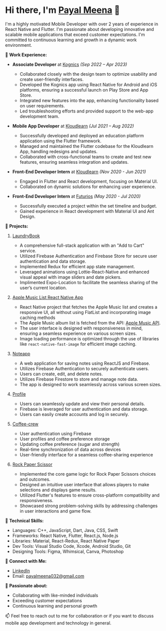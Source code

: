 # Hi there, I'm [Payal Meena](https://www.linkedin.com/in/payal-meena-53b164132/) 👋

I'm a highly motivated Mobile Developer with over 2 years of experience in React Native and Flutter. I'm passionate about developing innovative and scalable mobile applications that exceed customer expectations. I'm committed to continuous learning and growth in a dynamic work environment.

🔭 **Work Experience:**
- **Associate Developer** at [Kognics](https://www.kognics.com/) _(Sep 2022 – Apr 2023)_
  - Collaborated closely with the design team to optimize usability and create user-friendly interfaces.
  - Developed the Kognics app using React Native for Android and iOS platforms, ensuring a successful launch on Play Store and App Store.
  - Integrated new features into the app, enhancing functionality based on user requirements.
  - Led troubleshooting efforts and provided support to the web-app development team.
  
- **Mobile App Developer** at [Kloudlearn](https://www.kloudlearn.com/) _(Jul 2021 – Aug 2022)_
  - Successfully developed and deployed an education platform application using the Flutter framework.
  - Managed and maintained the Flutter codebase for the Kloudlearn App, handling redesigns and updates.
  - Collaborated with cross-functional teams to create and test new features, ensuring seamless integration and updates.

- **Front-End Developer Intern** at [Kloudlearn](https://www.kloudlearn.com/) _(Nov 2020 - Jun 2021)_
  - Engaged in Flutter and React development, focusing on Material UI.
  - Collaborated on dynamic solutions for enhancing user experience.

- **Front-End Developer Intern** at [Futurios](https://futurios.com/) _(May 2020 - Jul 2020)_
  - Successfully executed a project within the set timeline and budget.
  - Gained experience in React development with Material UI and Ant Design.

🚀 **Projects:**
1. [LaundryBook](https://github.com/payal-gitport/laundryBook)
   - A comprehensive full-stack application with an "Add to Cart" service.
   - Utilized Firebase Authentication and Firebase Store for secure user authentication and data storage.
   - Implemented Redux for efficient app state management.
   - Leveraged animations using Lottie-React-Native and enhanced visual appeal with image sliders and date pickers.
   - Implimented Expo-Location to facilitate the seamless sharing of the user’s current location.

2. [Apple Music List React Native App](https://github.com/payal-gitport/FastImage.git)
   - React Native project that fetches the Apple Music list and creates a responsive UI, all without using FlatList and incorporating image caching methods
   - The Apple Music album list is fetched from the API: [Apple Music API](https://rss.applemarketingtools.com/api/v2/us/music/most-played/100/albums.json).
   - The user interface is designed with responsiveness in mind, ensuring a seamless experience on various screen sizes.
   - Image loading performance is optimized through the use of libraries like `react-native-fast-image` for efficient image caching.

2. [Noteapp](https://github.com/payal-gitport/noteapp)
   - A web application for saving notes using ReactJS and Firebase.
   - Utilizes Firebase Authentication to securely authenticate users.
   - Users can create, edit, and delete notes.
   - Utilizes Firebase Firestore to store and manage note data.
   - The app is designed to work seamlessly across various screen sizes.
   
3. [Profile](https://github.com/payal-gitport/Flutter-Profile)
   - Users can seamlessly update and view their personal details.
   - Firebase is leveraged for user authentication and data storage.
   - Users can easily create accounts and log in securely.

4. [Coffee-crew](https://github.com/payal-gitport/Flutter_CoffeeCrew)
   - User authentication using Firebase
   - User profiles and coffee preference storage
   - Updating coffee preference (sugar and strength)
   - Real-time synchronization of data across devices
   - User-friendly interface for a seamless coffee-sharing experience

5. [Rock Paper Scissor](https://github.com/payal-gitport/Rock-Paper-Scissor-Game)
   - Implemented the core game logic for Rock Paper Scissors choices and outcomes.
   - Designed an intuitive user interface that allows players to make selections and displays game results.
   - Utilized Flutter's features to ensure cross-platform compatibility and responsiveness.
   - Showcased strong problem-solving skills by addressing challenges in user interactions and game flow.

🔧 **Technical Skills:**
- Languages: C++, JavaScript, Dart, Java, CSS, Swift
- Frameworks: React Native, Flutter, React.js, Node.js
- Libraries: Material, React-Redux, React Native Paper
- Dev Tools: Visual Studio Code, Xcode, Android Studio, Git
- Designing Tools: Figma, Whimsical, Canva, Photoshop

💬 **Connect with Me:**
- [LinkedIn](https://www.linkedin.com/in/payal-meena-53b164132/)
- Email: payalmeena032@gmail.com

🌱 **Passionate about:**
- Collaborating with like-minded individuals
- Exceeding customer expectations
- Continuous learning and personal growth

📫 Feel free to reach out to me for collaboration or if you want to discuss mobile app development and technology in general.

<!---
payal-gitport/payal-gitport is a ✨ special ✨ repository because its `README.md` (this file) appears on your GitHub profile.
You can click the Preview link to take a look at your changes. - 💞️ I’m looking to collaborate on ...
--->
